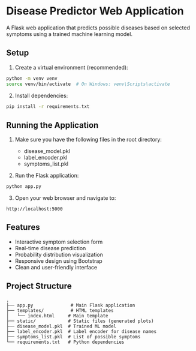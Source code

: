 # Disease Predictor Web Application

A Flask web application that predicts possible diseases based on selected symptoms using a trained machine learning model.

## Setup

1. Create a virtual environment (recommended):
```bash
python -m venv venv
source venv/bin/activate  # On Windows: venv\Scripts\activate
```

2. Install dependencies:
```bash
pip install -r requirements.txt
```

## Running the Application

1. Make sure you have the following files in the root directory:
   - disease_model.pkl
   - label_encoder.pkl
   - symptoms_list.pkl

2. Run the Flask application:
```bash
python app.py
```

3. Open your web browser and navigate to:
```
http://localhost:5000
```

## Features

- Interactive symptom selection form
- Real-time disease prediction
- Probability distribution visualization
- Responsive design using Bootstrap
- Clean and user-friendly interface

## Project Structure

```
.
├── app.py              # Main Flask application
├── templates/          # HTML templates
│   └── index.html     # Main template
├── static/            # Static files (generated plots)
├── disease_model.pkl  # Trained ML model
├── label_encoder.pkl  # Label encoder for disease names
├── symptoms_list.pkl  # List of possible symptoms
└── requirements.txt   # Python dependencies
``` 